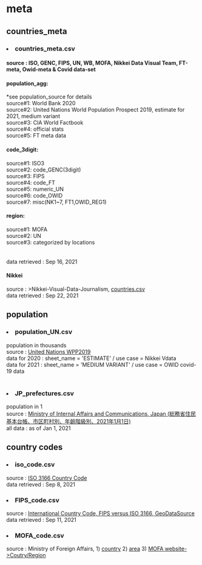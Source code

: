 # meta

## countries_meta
### <li>countries_meta.csv</li>
#### source : ISO, GENC, FIPS, UN, WB, MOFA, Nikkei Data Visual Team, FT-meta, Owid-meta & Covid data-set<br>
#### population_agg:<br>
*see population_source for details<br>
source#1: World Bank 2020<br>
source#2: United Nations World Population Prospect 2019, estimate for 2021, medium variant<br>
source#3: CIA World Factbook<br>
source#4: official stats<br>
source#5: FT meta data<br>
#### code_3digit:<br>
source#1: ISO3<br>
source#2: code_GENC(3digit)<br>
source#3: FIPS<br>
source#4: code_FT<br>
source#5: numeric_UN<br>
source#6: code_OWID<br>
source#7: misc(NK1~7, FT1,OWID_REG1)<br>
#### region:<br>
source#1: MOFA<br>
source#2: UN<br>
source#3: categorized by locations<br>
<br>
</a><br>
data retrieved : Sep 16, 2021
#### Nikkei 
source : >Nikkei-Visual-Data-Journalism, <a href='https://github.com/Nikkei-Visual-Data-Journalism/nikkei-country/blob/main/countries.csv'>countries.csv</a><br>
data retrieved : Sep 22, 2021
<br>

## population
### <li>population_UN.csv</li>
population in thousands<br>
source : <a href='https://population.un.org/wpp/Download/Files/1_Indicators%20(Standard)/EXCEL_FILES/1_Population/WPP2019_POP_F01_1_TOTAL_POPULATION_BOTH_SEXES.xlsx'>United Nations WPP2019</a><br>
data for 2020 : sheet_name = 'ESTIMATE' / use case = Nikkei Vdata<br>
data for 2021 : sheet_name = 'MEDIUM VARIANT' / use case = OWID covid-19 data<br>
<br>
### <li>JP_prefectures.csv</li>
population in 1<br>
source : <a href='https://www.soumu.go.jp/main_content/000762465.xlsx'>Ministry of Internal Affairs and Communications, Japan (総務省住民基本台帳、市区町村別、年齢階級別、2021年1月1日)</a><br>
all data : as of Jan 1, 2021
<br>
## country codes
### <li>iso_code.csv</li>
source : <a href='https://www.iso.org/obp/ui/#search'>ISO 3166 Country Code</a><br>
data retrieved : Sep 8, 2021
<br>
### <li>FIPS_code.csv</li>
source : <a href='https://www.geodatasource.com/resources/tutorials/international-country-code-fips-versus-iso-3166/'>International Country Code, FIPS versus ISO 3166, GeoDataSource</a><br>
data retrieved : Sep 11, 2021
### <li>MOFA_code.csv</li>
source : Ministry of Foreign Affairs, 1) <a href='https://www.ezairyu.mofa.go.jp/html/opendata/support/country.pdf'>country</a> 2) <a href='https://www.ezairyu.mofa.go.jp/html/opendata/support/area.pdf'>area</a> 3) <a href='https://www.mofa.go.jp/mofaj/area/index.html'>MOFA website->Coutry/Region 
